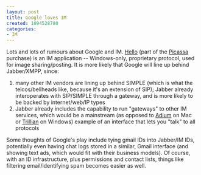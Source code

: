 ```yaml
--- 
layout: post
title: Google loves IM
created: 1094528780
categories: 
- IM
---
```

<p>Lots and lots of rumours about Google and IM. <a href="http://www.hello.com">Hello</a> (part of the <a href="http://www.picassa.com">Picassa</a> purchase) is an IM application -- Windows-only, proprietary protocol, used for image sharing/posting. It is more likely that Google will line up behind Jabber/XMPP, since:</p>

<ol>
<li>many other IM vendors are lining up behind SIMPLE (which is what the telcos/bellheads like, because it's an extension of SIP); Jabber already interoperates with SIP/SIMPLE through a gateway, and is more likely to be backed by internet/web/IP types</li>

<li>Jabber already includes the capability to run "gateways" to other IM services, which would be a mainstream (as opposed to <a href="http://www.adiumx.com">Adium</a> on Mac or <a href="http://www.trillian.cc/">Trillian</a> on Windows) example of an interface that lets you "talk" to all protocols</li>
</ol>

<p>Some thoughts of Google's play include tying gmail IDs into Jabber/IM IDs, potentially even having chat logs stored in a similar, Gmail interface (and showing text ads, which would fit with their business models). Of course, with an ID infrastructure, plus permissions and contact lists, things like filtering email/identifying spam becomes easier as well.</p>
